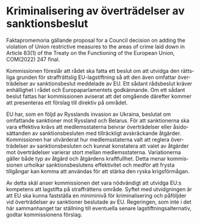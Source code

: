 # Kriminalisering av överträdelser av sanktionsbeslut

Fakta­promemoria gällande proposal for a Council decision on adding the violation of Union restrictive measures to the areas of crime laid down in Article 83(1\) of the Treaty on the Functioning of the European Union, COM(2022\) 247 final.

Kommis­sionen föreslår att rådet ska fatta ett beslut om att utvidga den rätts­­liga grunden för straff­rättslig EU\-lagstift­ning så att den även omfattar över­trädelser av sanktions­beslut meddelade av EU. Ett sådant råds­beslut kräver enhällig­het i rådet och Europa­parla­mentets god­kännande. Om ett sådant beslut fattas har kommis­sionen aviserat att det omgående därefter kommer att presen­teras ett förslag till direktiv­ på området.

EU har, som en följd av Rysslands invasion av Ukraina, beslutat om omfattande sank­tioner mot Ryssland och Belarus. För att sank­tionerna ska vara effektiva krävs att medlems­staterna beivrar över­trädelser eller åsido­sättanden av sanktions­besluten med tillräckligt avskräckande åtgärder. Kommis­sionen har utvär­derat hur medlems­staterna valt att reglera över­trädelser av sanktions­besluten och kunnat konsta­tera att valet av åtgärder mot över­trädelser varierar stort mellan medlems­staterna. Varia­tionerna gäller både typ av åtgärd och åtgärdens kraft­fullhet. Detta menar kommis­sionen urholkar sanktions­beslutens effekti­vitet och medför att frysta tillgångar kan komma att användas för att stärka den ryska krigs­förmågan.

Av detta skäl anser kommis­sionen det vara nöd­vändigt att utvidga EU:s kompetens att lagstifta på straff­rättens område. Syftet med utvidg­ningen är att EU ska kunna fastställa en minimi­nivå för kriminali­sering och påföljder vid över­trädelser av sanktioner beslutade av EU. Regeringen, som inte i det här samman­hanget tar ställning till eventuella senare lagstift­nings­alternativ, godtar kommis­sionens förslag.
